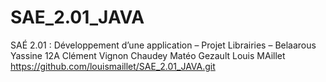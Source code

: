 # SAE_2.01_JAVA
SAÉ 2.01 : Développement d’une application – Projet Librairies – 
Belaarous Yassine 12A
Clément Vignon Chaudey
Matéo Gezault
Louis MAillet
https://github.com/louismaillet/SAE_2.01_JAVA.git
